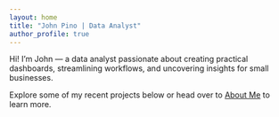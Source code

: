 ```yaml
---
layout: home
title: "John Pino | Data Analyst"
author_profile: true
---
```


Hi! I’m John — a data analyst passionate about creating practical dashboards, streamlining workflows, and uncovering insights for small businesses.

Explore some of my recent projects below or head over to [About Me](/about/) to learn more.
